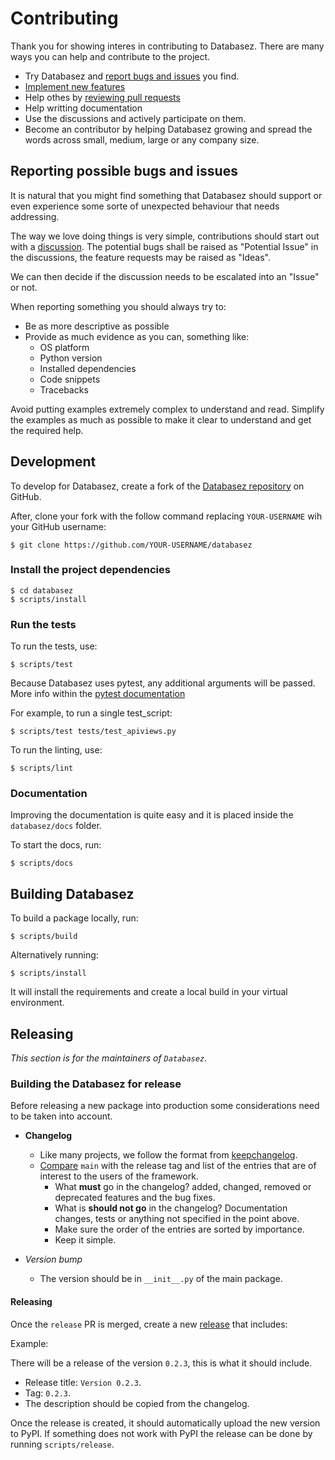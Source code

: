 # Contributing

Thank you for showing interes in contributing to Databasez. There are many ways you can help and contribute to the
project.

* Try Databasez and [report bugs and issues](https://github.com/tarsil/databasez/issues/new) you find.
* [Implement new features](https://github.com/tarsil/databasez/issues?q=is%3Aissue+is%3Aopen+label%3A%22good+first+issue%22)
* Help othes by [reviewing pull requests](https://github.com/tarsil/databasez/pulls)
* Help writting documentation
* Use the discussions and actively participate on them.
* Become an contributor by helping Databasez growing and spread the words across small, medium, large or any company
size.

## Reporting possible bugs and issues

It is natural that you might find something that Databasez should support or even experience some sorte of unexpected
behaviour that needs addressing.

The way we love doing things is very simple, contributions should start out with a
[discussion](https://github.com/tarsil/databasez/discussions). The potential bugs shall be raised as "Potential Issue"
in the discussions, the feature requests may be raised as "Ideas".

We can then decide if the discussion needs to be escalated into an "Issue" or not.

When reporting something you should always try to:

* Be as more descriptive as possible
* Provide as much evidence as you can, something like:
    * OS platform
    * Python version
    * Installed dependencies
    * Code snippets
    * Tracebacks

Avoid putting examples extremely complex to understand and read. Simplify the examples as much as possible to make
it clear to understand and get the required help.

## Development

To develop for Databasez, create a fork of the [Databasez repository](https://github.com/tarsil/databasez) on GitHub.

After, clone your fork with the follow command replacing `YOUR-USERNAME` wih your GitHub username:

```shell
$ git clone https://github.com/YOUR-USERNAME/databasez
```

### Install the project dependencies

```shell
$ cd databasez
$ scripts/install
```

### Run the tests

To run the tests, use:

```shell
$ scripts/test
```

Because Databasez uses pytest, any additional arguments will be passed. More info within the
[pytest documentation](https://docs.pytest.org/en/latest/how-to/usage.html)

For example, to run a single test_script:

```shell
$ scripts/test tests/test_apiviews.py
```

To run the linting, use:

```shell
$ scripts/lint
```

### Documentation

Improving the documentation is quite easy and it is placed inside the `databasez/docs` folder.

To start the docs, run:

```shell
$ scripts/docs
```

## Building Databasez

To build a package locally, run:

```shell
$ scripts/build
```

Alternatively running:

```
$ scripts/install
```

It will install the requirements and create a local build in your virtual environment.

## Releasing

*This section is for the maintainers of `Databasez`*.

### Building the Databasez for release

Before releasing a new package into production some considerations need to be taken into account.

* **Changelog**
    * Like many projects, we follow the format from [keepchangelog](https://keepachangelog.com/en/1.0.0/).
    * [Compare](https://github.com/tarsil/databasez/compare/) `main` with the release tag and list of the entries
that are of interest to the users of the framework.
        * What **must** go in the changelog? added, changed, removed or deprecated features and the bug fixes.
        * What is **should not go** in the changelog? Documentation changes, tests or anything not specified in the
point above.
        * Make sure the order of the entries are sorted by importance.
        * Keep it simple.

* *Version bump*
    * The version should be in `__init__.py` of the main package.

#### Releasing

Once the `release` PR is merged, create a new [release](https://github.com/tarsil/databasez/releases/new)
that includes:

Example:

There will be a release of the version `0.2.3`, this is what it should include.

* Release title: `Version 0.2.3`.
* Tag: `0.2.3`.
* The description should be copied from the changelog.

Once the release is created, it should automatically upload the new version to PyPI. If something
does not work with PyPI the release can be done by running `scripts/release`.
